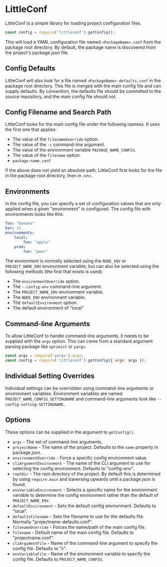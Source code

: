 # LittleConf

LittleConf is a simple library for loading project configuration files.

```js
const config = require('littleconf').getConfig();
```

This will load a YAML configuration file named `<PackageName>.conf` from the package root directory.  By default, the package name is discovered from the project's package.json file.

## Config Defaults

LittleConf will also look for a file named `<PackageName>-defaults.conf` in the package root directory.  This file is merged with the main config file and can supply
defaults.  By convention, the defaults file should be committed to the source repository, and the main config file should not.

## Config Filename and Search Path

LittleConf looks for the main config file under the following namess.  It uses the first one that applies:

- The value of the `filenameOverride` option.
- The value of the `-c` command-line argument.
- The value of the environment variable `PACKAGE_NAME_CONFIG`.
- The value of the `filename` option.
- `package-name.conf`

If the above does not yield an absolute path, LittleConf first looks for the file in the package root directory, then in `/etc`.

## Environments

In the config file, you can specify a set of configuration values that are only applied when a given "environment" is configured.  The config file with environments
looks like this:

```yaml
foo: "banana"
bar: 12
environments:
	local:
		foo: "apple"
	prod:
		foo: "pear"
```

The envionment is normally selected using the `NODE_ENV` or `PROJECT_NAME_ENV` environment variable, but can also be selected using the following methods (the first that exists is used):

- The `environmentOverride` option.
- The `--config-env` command-line argument.
- The `PROJECT_NAME_ENV` environment variable.
- The `NODE_ENV` environment variable.
- The `defaultEnvironment` option.
- The default environment of "local"

## Command-line Arguments

To allow LittleConf to handle command-line arguments, it needs to be supplied with the `argv` option.  This can come from a standard argument parsing package like `optimist` or `yargs`.

```js
const argv = require('yargs').argv;
const config = require('littleconf').getConfig({ argv: argv });
```

## Individual Setting Overrides

Individual settings can be overridden using command-line arguments or environment variables.  Environment variables are named `PROJECT_NAME_CONFIG_SETTINGNAME` and command-line
arguments look like `--config-setting-SETTINGNAME`.

## Options

These options can be supplied in the argument to `getConfig()`.

- `argv` - The set of command-line arguments.
- `projectName` - The name of the project.  Defaults to the `name` property in package.json.
- `environmentOverride` - Force a specific config environment value.
- `cliArgumentEnvironment` - The name of the CLI argument to use for selecting the config environment.  Defaults to "config-env".
- `rootDir` - The root directory of the project.  By default this is determined by using `require.main` and traversing upwards until
  a package.json is found.
- `envVariableEnvironment` - Selects a specific name for the environment variable to determine the config environment rather than
  the default of `PROJECT_NAME_ENV`.
- `defaultEnvironment` - Sets the default config environment.  Defaults to "local".
- `defaultsFilename` - Sets the filename to use for the defaults file.  Normally "projectname-defaults.conf".
- `filenameOverride` - Forces the name/path of the main config file.
- `filename` - Default name of the main config file.  Defaults to "projectname.conf".
- `cliArgumentFile` - Name of the command-line argument to specify the config file.  Defaults to "c".
- `envVariableFile` - Name of the environment variable to specify the config file.  Defaults to `PROJECT_NAME_CONFIG`.


